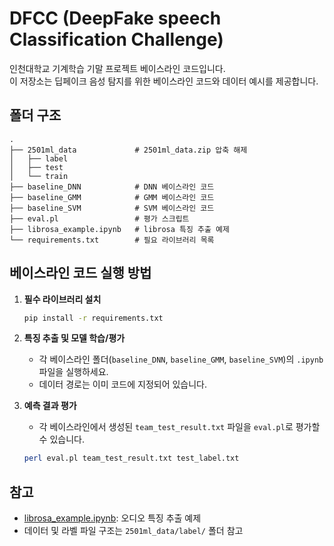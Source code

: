 # DFCC (DeepFake speech Classification Challenge)
인천대학교 기계학습 기말 프로젝트 베이스라인 코드입니다.  
이 저장소는 딥페이크 음성 탐지를 위한 베이스라인 코드와 데이터 예시를 제공합니다.

## 폴더 구조

```
.
├── 2501ml_data             # 2501ml_data.zip 압축 해제
│   ├── label
│   ├── test
│   └── train
├── baseline_DNN            # DNN 베이스라인 코드
├── baseline_GMM            # GMM 베이스라인 코드
├── baseline_SVM            # SVM 베이스라인 코드
├── eval.pl                 # 평가 스크립트
├── librosa_example.ipynb   # librosa 특징 추출 예제
└── requirements.txt        # 필요 라이브러리 목록
```

## 베이스라인 코드 실행 방법

1. **필수 라이브러리 설치**
    ```sh
    pip install -r requirements.txt
    ```

2. **특징 추출 및 모델 학습/평가**
    - 각 베이스라인 폴더(`baseline_DNN`, `baseline_GMM`, `baseline_SVM`)의 `.ipynb` 파일을 실행하세요.
    - 데이터 경로는 이미 코드에 지정되어 있습니다.

3. **예측 결과 평가**
    - 각 베이스라인에서 생성된 `team_test_result.txt` 파일을 `eval.pl`로 평가할 수 있습니다.
    ```sh
    perl eval.pl team_test_result.txt test_label.txt
    ```

## 참고

- [librosa_example.ipynb](librosa_example.ipynb): 오디오 특징 추출 예제
- 데이터 및 라벨 파일 구조는 `2501ml_data/label/` 폴더 참고
